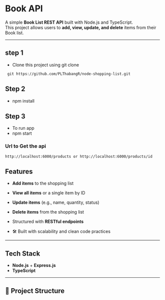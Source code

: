 # Book API 

A simple **Book List REST API** built with Node.js and TypeScript.  
This project allows users to **add, view, update, and delete** items from their Book list.

---
## step 1
- Clone this project using git clone 
```
 git https://github.com/PLThabangR/node-shopping-list.git
```


## Step 2 
- npm install  
## Step 3 
- To run app
- npm start
  
### Url to Get the api 
 ```
http://localhost:6000/products or http://localhost:6000/products/id
```
##  Features
-  **Add items** to the shopping list  
-  **View all items** or a single item by ID
 
-  **Update items** (e.g., name, quantity, status)  
-  **Delete items** from the shopping list  
-  Structured with **RESTful endpoints**  
- 🛠 Built with scalability and clean code practices  

---

##  Tech Stack
- **Node.js** + **Express.js**
- **TypeScript**


---

## 📂 Project Structure
